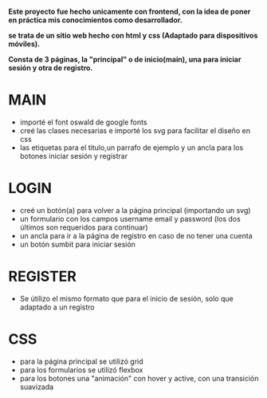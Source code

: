 **Este proyecto fue hecho unicamente con frontend, con la idea de poner en práctica mis conocimientos como desarrollador.**

**se trata de un sitio web hecho con html y css (Adaptado para dispositivos móviles).**

**Consta de 3 páginas, la "principal" o de inicio(main), una para iniciar sesión y otra de registro.**

# MAIN
- importé el font oswald de google fonts
- creé las clases necesarias e importé los svg para facilitar el diseño en css
- las etiquetas para el titulo,un parrafo de ejemplo y un ancla para los botones iniciar sesión y registrar

# LOGIN
- creé un botón(a) para volver a la página principal (importando un svg)
- un formulario con los campos username email y password (los dos últimos son requeridos para continuar)
- un ancla para ir a la página de registro en caso de no tener una cuenta
- un botón sumbit para iniciar sesión

# REGISTER
- Se útilizo el mismo formato que para el inicio de sesión, solo que adaptado a un registro

# CSS
- para la página principal se utilizó grid
- para los formularios se utilizó flexbox
- para los botones una "animación" con hover y active, con una transición suavizada
